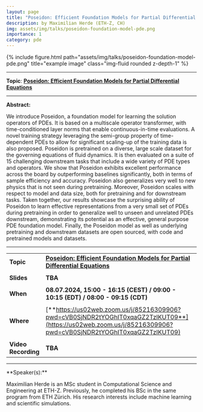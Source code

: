 ```yaml
---
layout: page
title: "Poseidon: Efficient Foundation Models for Partial Differential Equations"
description: by Maximilian Herde (ETH-Z, CH)
img: assets/img/talks/poseidon-foundation-model-pde.png
importance: 1
category: pde
---
```



<div class="row">
    <div class="col-sm mt-3 mt-md-0">
        {% include figure.html path="assets/img/talks/poseidon-foundation-model-pde.png" title="example image" class="img-fluid rounded z-depth-1" %}
    </div>
</div>
<hr>

**Topic**: [**Poseidon: Efficient Foundation Models for Partial Differential Equations**](https://arxiv.org/abs/2405.19101)

<hr>

**Abstract:**

We introduce Poseidon, a foundation model for learning the solution operators of PDEs. It is based on a multiscale operator transformer, with time-conditioned layer norms that enable continuous-in-time evaluations. A novel training strategy leveraging the semi-group property of time-dependent PDEs to allow for significant scaling-up of the training data is also proposed. Poseidon is pretrained on a diverse, large scale dataset for the governing equations of fluid dynamics. It is then evaluated on a suite of 15 challenging downstream tasks that include a wide variety of PDE types and operators. We show that Poseidon exhibits excellent performance across the board by outperforming baselines significantly, both in terms of sample efficiency and accuracy. Poseidon also generalizes very well to new physics that is not seen during pretraining. Moreover, Poseidon scales with respect to model and data size, both for pretraining and for downstream tasks. Taken together, our results showcase the surprising ability of Poseidon to learn effective representations from a very small set of PDEs during pretraining in order to generalize well to unseen and unrelated PDEs downstream, demonstrating its potential as an effective, general purpose PDE foundation model. Finally, the Poseidon model as well as underlying pretraining and downstream datasets are open sourced, with code and pretrained models and datasets.

<hr>

|                     |                                                                                                                                                              |
| ------------------- | ------------------------------------------------------------------------------------------------------------------------------------------------------------ |
| **Topic**           | [**Poseidon: Efficient Foundation Models for Partial Differential Equations**](https://arxiv.org/abs/2405.19101)                                         |
|                     |                                                                                                                                                              |
| **Slides**          | **TBA**                                                                                                                                                      |
|                     |                                                                                                                                                              |
| **When**            | **08.07.2024, 15:00 - 16:15 (CEST) / 09:00 - 10:15 (EDT) / 08:00 - 09:15 (CDT)**                                                                             |
|                     |                                                                                                                                                              |
| **Where**           | [**https://us02web.zoom.us/j/85216309906?pwd=cVB0SjNDR2tYOGhIT0xqaGZ2TzlKUT09**](https://us02web.zoom.us/j/85216309906?pwd=cVB0SjNDR2tYOGhIT0xqaGZ2TzlKUT09) |
|                     |                                                                                                                                                              |
| **Video Recording** | **TBA**                                                                                                                                                      |

<hr>
**Speaker(s):**

Maximilian Herde is an MSc student in Computational Science and Engineering at ETH-Z. Previously, he completed his BSc in the same program from ETH Zürich. His research interests include machine learning and scientific simulations.
